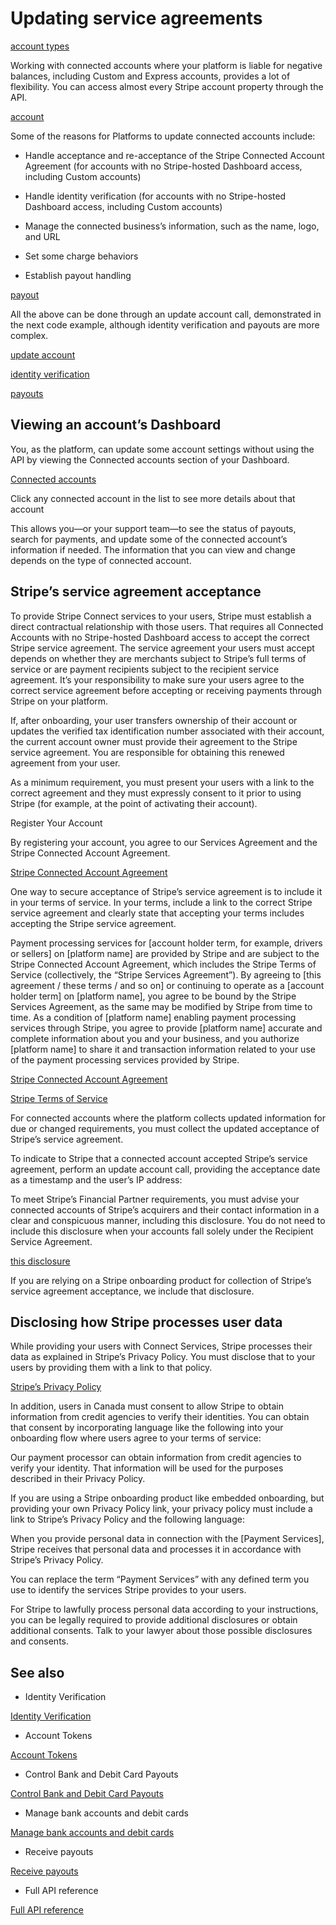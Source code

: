 # Updating service agreements

[account types](https://stripe.com/docs/connect/accounts)

Working with connected accounts where your platform is liable for negative balances, including Custom and Express accounts, provides a lot of flexibility. You can access almost every Stripe account property through the API.

[account](/api/accounts)

Some of the reasons for Platforms to update connected accounts include:

- Handle acceptance and re-acceptance of the Stripe Connected Account Agreement (for accounts with no Stripe-hosted Dashboard access, including Custom accounts)

- Handle identity verification (for accounts with no Stripe-hosted Dashboard access, including Custom accounts)

- Manage the connected business’s information, such as the name, logo, and URL

- Set some charge behaviors

- Establish payout handling

[payout](/payouts)

All the above can be done through an update account call, demonstrated in the next code example, although identity verification and payouts are more complex.

[update account](/api#update_account)

[identity verification](/connect/identity-verification)

[payouts](/connect/payouts-connected-accounts)

## Viewing an account’s Dashboard

You, as the platform, can update some account settings without using the API by viewing the Connected accounts section of your Dashboard.

[Connected accounts](https://dashboard.stripe.com/connect/accounts/overview)

Click any connected account in the list to see more details about that account

This allows you—or your support team—to see the status of payouts, search for payments, and update some of the connected account’s information if needed. The information that you can view and change depends on the type of connected account.

## Stripe’s service agreement acceptance

To provide Stripe Connect services to your users, Stripe must establish a direct contractual relationship with those users. That requires all Connected Accounts with no Stripe-hosted Dashboard access to accept the correct Stripe service agreement. The service agreement your users must accept depends on whether they are merchants subject to Stripe’s full terms of service or are payment recipients subject to the recipient service agreement. It’s your responsibility to make sure your users agree to the correct service agreement before accepting or receiving payments through Stripe on your platform.

If, after onboarding, your user transfers ownership of their account or updates the verified tax identification number associated with their account, the current account owner must provide their agreement to the Stripe service agreement. You are responsible for obtaining this renewed agreement from your user.

As a minimum requirement, you must present your users with a link to the correct agreement and they must expressly consent to it prior to using Stripe (for example, at the point of activating their account).

Register Your Account

By registering your account, you agree to our Services Agreement and the Stripe Connected Account Agreement.

[Stripe Connected Account Agreement](https://stripe.com/connect-account/legal/full)

One way to secure acceptance of Stripe’s service agreement is to include it in your terms of service. In your terms, include a link to the correct Stripe service agreement and clearly state that accepting your terms includes accepting the Stripe service agreement.



Payment processing services for [account holder term, for example, drivers or sellers] on [platform name] are provided by Stripe and are subject to the Stripe Connected Account Agreement, which includes the Stripe Terms of Service (collectively, the “Stripe Services Agreement”). By agreeing to [this agreement / these terms / and so on] or continuing to operate as a [account holder term] on [platform name], you agree to be bound by the Stripe Services Agreement, as the same may be modified by Stripe from time to time. As a condition of [platform name] enabling payment processing services through Stripe, you agree to provide [platform name] accurate and complete information about you and your business, and you authorize [platform name] to share it and transaction information related to your use of the payment processing services provided by Stripe.

[Stripe Connected Account Agreement](https://stripe.com/connect-account/legal/full)

[Stripe Terms of Service](https://stripe.com/legal)

For connected accounts where the platform collects updated information for due or changed requirements, you must collect the updated acceptance of Stripe’s service agreement.

To indicate to Stripe that a connected account accepted Stripe’s service agreement, perform an update account call, providing the acceptance date as a timestamp and the user’s IP address:

To meet Stripe’s Financial Partner requirements, you must advise your connected accounts of Stripe’s acquirers and their contact information in a clear and conspicuous manner, including this disclosure. You do not need to include this disclosure when your accounts fall solely under the Recipient Service Agreement.

[this disclosure](https://stripe.com/legal/acquirer-disclosure)

If you are relying on a Stripe onboarding product for collection of Stripe’s service agreement acceptance, we include that disclosure.

## Disclosing how Stripe processes user data

While providing your users with Connect Services, Stripe processes their data as explained in Stripe’s Privacy Policy.  You must disclose that to your users by providing them with a link to that policy.

[Stripe’s Privacy Policy](https://stripe.com/privacy)

In addition, users in Canada must consent to allow Stripe to obtain information from credit agencies to verify their identities.  You can obtain that consent by incorporating language like the following into your onboarding flow where users agree to your terms of service:

Our payment processor can obtain information from credit agencies to verify your identity. That information will be used for the purposes described in their Privacy Policy.

If you are using a Stripe onboarding product like embedded onboarding, but providing your own Privacy Policy link, your privacy policy must include a link to Stripe’s Privacy Policy and the following language:

When you provide personal data in connection with the [Payment Services], Stripe receives that personal data and processes it in accordance with Stripe’s Privacy Policy.

You can replace the term “Payment Services” with any defined term you use to identify the services Stripe provides to your users.

For Stripe to lawfully process personal data according to your instructions, you can be legally required to provide additional disclosures or obtain additional consents. Talk to your lawyer about those possible disclosures and consents.

## See also

- Identity Verification

[Identity Verification](/connect/identity-verification)

- Account Tokens

[Account Tokens](/connect/account-tokens)

- Control Bank and Debit Card Payouts

[Control Bank and Debit Card Payouts](/connect/payouts-connected-accounts)

- Manage bank accounts and debit cards

[Manage bank accounts and debit cards](/connect/payouts-bank-accounts)

- Receive payouts

[Receive payouts](/payouts)

- Full API reference

[Full API reference](/api)
